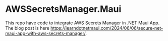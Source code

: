 # AWSSecretsManager.Maui


This repo have code to integrate AWS Secrets Manager in .NET Maui App. The blog post is here https://learndotnetmaui.com/2024/06/06/secure-net-maui-app-with-aws-secrets-manager/. 
